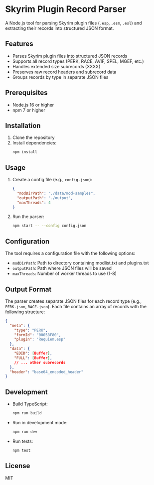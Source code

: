 # Skyrim Plugin Record Parser

A Node.js tool for parsing Skyrim plugin files (`.esp`, `.esm`, `.esl`) and extracting their records into structured JSON format.

## Features

- Parses Skyrim plugin files into structured JSON records
- Supports all record types (PERK, RACE, AVIF, SPEL, MGEF, etc.)
- Handles extended size subrecords (XXXX)
- Preserves raw record headers and subrecord data
- Groups records by type in separate JSON files

## Prerequisites

- Node.js 16 or higher
- npm 7 or higher

## Installation

1. Clone the repository
2. Install dependencies:
   ```bash
   npm install
   ```

## Usage

1. Create a config file (e.g., `config.json`):
   ```json
   {
     "modDirPath": "./data/mod-samples",
     "outputPath": "./output",
     "maxThreads": 4
   }
   ```

2. Run the parser:
   ```bash
   npm start -- --config config.json
   ```

## Configuration

The tool requires a configuration file with the following options:

- `modDirPath`: Path to directory containing modlist.txt and plugins.txt
- `outputPath`: Path where JSON files will be saved
- `maxThreads`: Number of worker threads to use (1-8)

## Output Format

The parser creates separate JSON files for each record type (e.g., `PERK.json`, `RACE.json`). Each file contains an array of records with the following structure:

```json
{
  "meta": {
    "type": "PERK",
    "formId": "00058F80",
    "plugin": "Requiem.esp"
  },
  "data": {
    "EDID": [Buffer],
    "FULL": [Buffer],
    // ... other subrecords
  },
  "header": "base64_encoded_header"
}
```

## Development

- Build TypeScript:
  ```bash
  npm run build
  ```

- Run in development mode:
  ```bash
  npm run dev
  ```

- Run tests:
  ```bash
  npm test
  ```

## License

MIT 